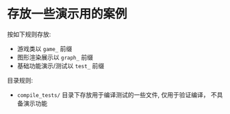 # 存放一些演示用的案例

按如下规则存放:

- 游戏类以 `game_` 前缀
- 图形渲染展示以 `graph_` 前缀
- 基础功能演示/测试以 `test_` 前缀

目录规则:

- `compile_tests/` 目录下存放用于编译测试的一些文件, 仅用于验证编译， 不具备演示功能

